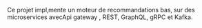 Ce projet impl‚mente un moteur de recommandations bas‚ sur des microservices avecApi gateway ,  REST, GraphQL, gRPC et Kafka. 
